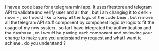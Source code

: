 I have a code base for a telegram mini app. It uses firestore and telegram API to validate and verify user and all that ,  but i am changing it to clerk + neon +  , so I would like to keep all the logic of the code base , but remove all the telegram API stuff component by component  logic by logic to fit the usage of my new system . so far I have integrated the authentication and the database , so i would be pasting each component and reviewing your change to make sure you understand my request and what I want to achieve . do you understand ?
